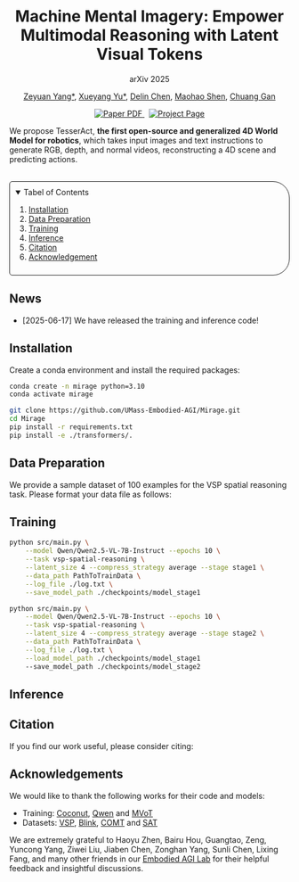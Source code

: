 <p align="center">
  <h1 align="center">Machine Mental Imagery: Empower Multimodal Reasoning with Latent Visual Tokens</h1>
  <p align="center">
    arXiv 2025
  </p>
  <p align="center">
    <a href="https://miicheyang.github.io">Zeyuan Yang*</a>,
    <a href="https://scholar.google.com/citations?user=AIm87GIAAAAJ">Xueyang Yu*</a>,
    <a href="https://chendl02.github.io/">Delin Chen</a>,
    <a href="https://maohaos2.github.io/Maohao/">Maohao Shen</a>,
    <a href="https://people.csail.mit.edu/ganchuang">Chuang Gan</a>
  </p>
  <p align="center">
    <a href="https://vlm-mirage.github.io">
      <img src='https://img.shields.io/badge/Paper-PDF-red?style=flat&logo=arXiv&logoColor=red' alt='Paper PDF'>
    </a>
    <a href='https://vlm-mirage.github.io' style='padding-left: 0.5rem;'>
      <img src='https://img.shields.io/badge/Project-Page-blue?style=flat&logo=Google%20chrome&logoColor=blue' alt='Project Page'>
    </a>
    <!-- <a href='https://huggingface.co/anyeZHY/tesseract' style='padding-left: 0.5rem;'>
      <img src='https://img.shields.io/badge/Model-Hugging%20Face-yellow?style=flat&logo=Hugging%20face&logoColor=yellow' alt='Model Hugging Face'>
    </a> -->
  </p>
</p>

We propose TesserAct, **the first open-source and generalized 4D World Model for robotics**, which takes input images and text instructions to generate RGB, depth, and normal videos, reconstructing a 4D scene and predicting actions.

<!-- <p align="center">
    <img src="asset/teaser.png" alt="Logo" width="190%">
</p> -->

<br>

<!-- TABLE OF CONTENTS -->
<details open="open" style='padding: 10px; border-radius:5px 30px 30px 5px; border-style: solid; border-width: 1px;'>
  <summary>Tabel of Contents</summary>
  <ol>
    <li>
      <a href="#installation">Installation</a>
    </li>
    <li>
      <a href="#data-preparation">Data Preparation</a>
    </li>
    <li>
      <a href="#training">Training</a>
    </li>
    <li>
      <a href="#inference">Inference</a>
    </li>
    <li>
      <a href="#citation">Citation</a>
    </li>
    <li>
      <a href="#acknowledgement">Acknowledgement</a>
    </li>
  </ol>
</details>

## News
- [2025-06-17] We have released the training and inference code!

## Installation
Create a conda environment and install the required packages:
```bash
conda create -n mirage python=3.10
conda activate mirage

git clone https://github.com/UMass-Embodied-AGI/Mirage.git
cd Mirage
pip install -r requirements.txt
pip install -e ./transformers/.
```

## Data Preparation
We provide a sample dataset of 100 examples for the VSP spatial reasoning task. Please format your data file as follows:

## Training

```bash
python src/main.py \
    --model Qwen/Qwen2.5-VL-7B-Instruct --epochs 10 \
    --task vsp-spatial-reasoning \
    --latent_size 4 --compress_strategy average --stage stage1 \
    --data_path PathToTrainData \
    --log_file ./log.txt \
    --save_model_path ./checkpoints/model_stage1 
```

```bash
python src/main.py \
    --model Qwen/Qwen2.5-VL-7B-Instruct --epochs 10 \
    --task vsp-spatial-reasoning \
    --latent_size 4 --compress_strategy average --stage stage2 \
    --data_path PathToTrainData \
    --log_file ./log.txt \
    --load_model_path ./checkpoints/model_stage1
    --save_model_path ./checkpoints/model_stage2 
```

<!-- To pre-train the full TesserAct model from CogVideoX, we provide a training script based on [Finetrainers](https://github.com/a-r-r-o-w/finetrainers). The training code supports distributed training with multiple GPUs or multi-nodes.

To pre-train our TesserAct model, run the following command:
```bash
bash train_i2v_depth_normal_sft.sh
```

To fine-tune our released TesserAct model, modify the model loading code in [tesseract/i2v_depth_normal_sft.py](tesseract/i2v_depth_normal_sft.py):
```python
transformer = CogVideoXTransformer3DModel.from_pretrained_modify(
    "anyeZHY/tesseract",
    subfolder="tesseract_v01e_rgbdn_sft",
    ...
)
```

> [!NOTE]
> We will give a detailed training guide in the future: why TesserAct has better generalization, how to set the hyperparameters and performance between different training methods (SFT vs LoRA).
>
> We will release LoRA fine-tuning code in the future for more efficient training.
>
> We don't have a clear plan for releasing the whole dataset yet, because depth data is usually stored as floats, which takes up a lot of space and makes uploading to Hugging Face very difficult. However, we will provide scripts later on to show how to prepare the data. -->

## Inference

<!-- Now TesserAct includes following models. The names of the models are in the format of `anyeZHY/tesseract/` (huggingface repo name) + `<model_name>_<version>_<modality>_<training_method>`. In `<version>`, postfix `p` indicates the model is production-ready and `e` means the model is experimental. We will keep updating the model weights and scaling the dataset to improve the performance of the models.
```
anyeZHY/tesseract/tesseract_v01e_rgbdn_sft
anyeZHY/tesseract/tesseract_v01e_rgb_lora
```

> [!IMPORTANT] 
> It is recommended to read [USAGE.MD](doc/usage.md) for more details **before running the inference code on your own data.**
We provide a guide on how to prepare inputs, such as text prompt. We also analyze the model's limitations and performance, including:
>
> - Tasks that the model can reliably accomplish.
>
> - Tasks that are achievable but with certain success rates. In the future, this may be improved by using techniques like test-time scaling.
>
> - Tasks that are currently beyond the model's capabilities.

You can run the inference code with the following command (Optional flags: `--memory_efficient`).
```bash
python inference/inference_rgbdn_sft.py \
  --weights_path anyeZHY/tesseract/tesseract_v01e_rgbdn_sft \
  --image_path asset/images/fruit_vangogh.png \
  --prompt "pick up the apple google robot"
```
This inference code will generate a video of the google robot picking up the apple in the Van Gogh Painting. Try other prompts like `pick up the pear Franka Emika Panda`! Or `asset/images/majo.jpg` with prompt `Move the cup near bottle Franka Emika Panda`!

You may find output videos in the `results` folder.
Note: When we test the model on another server, the results are exactly the same as those we uploaded to GitHub.
So if you find they are different and get unexpected results like noisy videos, please check your environment and the version of the packages you are using.

> [!WARNING]
> Because RT1 and Bridge normal data is generated by [Temporal Marigold](https://huggingface.co/docs/diffusers/en/using-diffusers/marigold_usage#frame-by-frame-video-processing-with-temporal-consistency), sometimes normal outputs are not perfect. We are working on improving the data using [NormalCrafter](https://github.com/Binyr/NormalCrafter).

Below is a list of TODOs for the inference part.
- [ ] LoRA inference code
- [ ] Blender rendering code (check package [PyBlend](https://github.com/anyeZHY/PyBlend)!)
- [ ] Normal Integration -->

## Citation
If you find our work useful, please consider citing:
<!-- ```bibtex
@article{zhen2025tesseract,
  title={TesserAct: Learning 4D Embodied World Models}, 
  author={Haoyu Zhen and Qiao Sun and Hongxin Zhang and Junyan Li and Siyuan Zhou and Yilun Du and Chuang Gan},
  year={2025},
  eprint={2504.20995},
  archivePrefix={arXiv},
  primaryClass={cs.CV},
  url={https://arxiv.org/abs/2504.20995}, 
}
``` -->

## Acknowledgements
We would like to thank the following works for their code and models:
- Training: [Coconut](https://arxiv.org/abs/2412.06769), [Qwen](https://huggingface.co/Qwen) and [MVoT](https://arxiv.org/pdf/2501.07542)
- Datasets: [VSP](https://arxiv.org/abs/2407.01863), [Blink](https://zeyofu.github.io/blink/), [COMT](https://arxiv.org/abs/2412.12932) and [SAT](https://arxiv.org/abs/2412.07755)

We are extremely grateful to Haoyu Zhen, Bairu Hou, Guangtao, Zeng, Yuncong Yang, Ziwei Liu,
Jiaben Chen, Zonghan Yang, Sunli Chen, Lixing Fang, and many other friends in our [Embodied AGI Lab](https://embodied-agi.cs.umass.edu/)
for their helpful feedback and insightful discussions.


